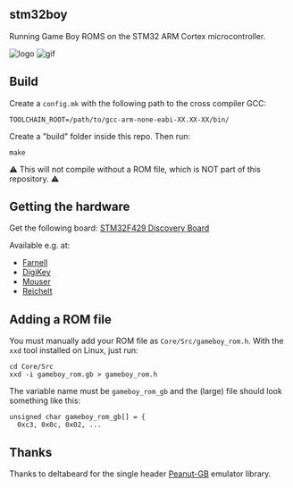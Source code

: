 stm32boy
--------

Running Game Boy ROMS on the STM32 ARM Cortex microcontroller.

![logo](/img/stm32boy.png) ![gif](img/demo.gif?raw=1)

Build
-----

Create a `config.mk` with the following path to the cross compiler GCC:

    TOOLCHAIN_ROOT=/path/to/gcc-arm-none-eabi-XX.XX-XX/bin/

Create a "build" folder inside this repo.
Then run:

    make

⚠️  This will not compile without a ROM file, which is NOT part of this repository. ⚠️

Getting the hardware
--------------------

Get the following board:
[STM32F429 Discovery Board](https://www.st.com/en/evaluation-tools/32f429idiscovery.html)

Available e.g. at:
 - [Farnell](https://de.farnell.com/stmicroelectronics/stm32f429i-disc1/entwicklungsboard-advanced-line/dp/2506924)
 - [DigiKey](https://www.digikey.com/en/products/detail/stmicroelectronics/STM32F429I-DISC1/5731713)
 - [Mouser](https://eu.mouser.com/ProductDetail/STMicroelectronics/STM32F429I-DISC1?qs=79dOc3%2F91%2Fed3%252BRc5JUCEw%3D%3D)
 - [Reichelt](https://www.reichelt.de/discovery-kit-stm32f411-128kb-ram-512kb-flash-stm32f429i-disc1-p353434.html)

Adding a ROM file
-----------------

You must manually add your ROM file as `Core/Src/gameboy_rom.h`.
With the `xxd` tool installed on Linux, just run:

    cd Core/Src
    xxd -i gameboy_rom.gb > gameboy_rom.h

The variable name must be `gameboy_rom_gb` and the (large) file should look
something like this:

    unsigned char gameboy_rom_gb[] = {
      0xc3, 0x0c, 0x02, ...


Thanks
------

Thanks to deltabeard for the single header [Peanut-GB](https://github.com/deltabeard/Peanut-GB) emulator library.

